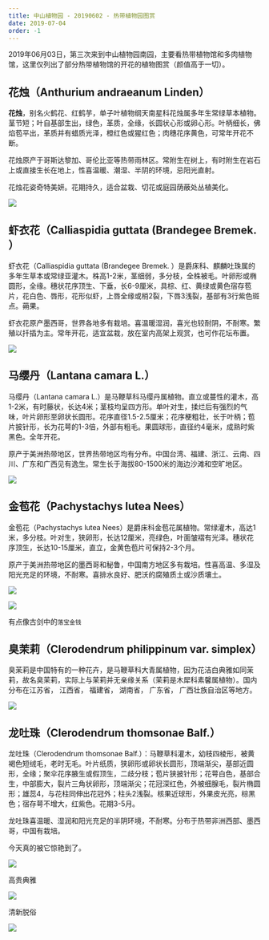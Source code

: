 ```yaml
---
title: 中山植物园 - 20190602 - 热带植物园图赏
date: 2019-07-04
order: -1
---
```


2019年06月03日，第三次来到中山植物园南园，主要看热带植物馆和多肉植物馆，这里仅列出了部分热带植物馆的开花的植物图赏（颜值高于一切）。

## 花烛（Anthurium andraeanum Linden）

**花烛**，别名火鹤花、红鹤芋，单子叶植物纲天南星科花烛属多年生常绿草本植物。茎节短；叶自基部生出，绿色，革质，全缘，长圆状心形或卵心形。叶柄细长，佛焰苞平出，革质并有蜡质光泽，橙红色或猩红色；肉穗花序黄色，可常年开花不断。

花烛原产于哥斯达黎加、哥伦比亚等热带雨林区。常附生在树上，有时附生在岩石上或直接生长在地上，性喜温暖、潮湿、半阴的环境，忌阳光直射。

花烛花姿奇特美妍。花期持久，适合盆栽、切花或庭园荫蔽处丛植美化。

![](/blog/imgs/e4747cdd41c6852fadea0213ec398a01.jpg)


## 虾衣花（Calliaspidia guttata (Brandegee Bremek. ）

虾衣花（Calliaspidia guttata (Brandegee Bremek. ）是爵床科、麒麟吐珠属的多年生草本或常绿亚灌木。株高1-2米，茎细弱，多分枝，全株被毛。叶卵形或椭圆形，全缘。穗状花序顶生、下垂，长6-9厘米，具棕、红、黄绿或黄色宿存苞片，花白色、唇形，花形似虾，上唇全缘或梢2裂，下唇3浅裂，基部有3行紫色斑点。蒴果。

虾衣花原产墨西哥，世界各地多有栽培。喜温暖湿润，喜光也较耐阴，不耐寒。繁殖以扦插为主。常年开花，适宜盆栽，放在室内高架上观赏，也可作花坛布置。

![](/blog/imgs/8b89329f0ca3893fd143e7727909934f.jpg)

## 马缨丹（Lantana camara L.）

马缨丹（Lantana camara L.）是马鞭草科马缨丹属植物。直立或蔓性的灌木，高1-2米，有时藤状，长达4米；茎枝均呈四方形。单叶对生，揉烂后有强烈的气味，叶片卵形至卵状长圆形。花序直径1.5-2.5厘米；花序梗粗壮，长于叶柄；苞片披针形，长为花萼的1-3倍，外部有粗毛。果圆球形，直径约4毫米，成熟时紫黑色。全年开花。

原产于美洲热带地区，世界热带地区均有分布。中国台湾、福建、浙江、云南、四川、广东和广西见有逸生。常生长于海拔80-1500米的海边沙滩和空旷地区。

![](/blog/imgs/c3cffa28937adba0e5fc20be0ad078b5.jpg)

## 金苞花（Pachystachys lutea Nees）

金苞花（Pachystachys lutea Nees）是爵床科金苞花属植物。常绿灌木，高达1米，多分枝。叶对生，狭卵形，长达12厘米，亮绿色，叶面皱褶有光泽。穗状花序顶生，长达10-15厘米，直立，金黄色苞片可保持2-3个月。

原产于美洲热带地区的墨西哥和秘鲁，中国南方地区多有栽培。性喜高温、多湿及阳光充足的环境，不耐寒。喜排水良好、肥沃的腐殖质土或沙质壤土。

![](/blog/imgs/265f6e0b805f55aa9ed76820f5f01151.jpg)

![](/blog/imgs/d1e1e4ac4a57afa6b9136e027ee4b4e1.jpg)

有点像古剑中的`落宝金钱`

## 臭茉莉（Clerodendrum philippinum var. simplex）

臭茉莉是中国特有的一种花卉，是马鞭草科大青属植物，因为花洁白典雅如同茉莉，故名臭茉莉，实际上与茉莉并无亲缘关系（茉莉是木犀科素馨属植物）。国内分布在江苏省， 江西省， 福建省， 湖南省， 广东省， 广西壮族自治区等地方。

![](/blog/imgs/b27ec6cac00af70a4de80aa7c91962c7.jpg)

## 龙吐珠（Clerodendrum thomsonae Balf.）

龙吐珠（Clerodendrum thomsonae Balf.）：马鞭草科灌木，幼枝四棱形，被黄褐色短绒毛，老时无毛。叶片纸质，狭卵形或卵状长圆形，顶端渐尖，基部近圆形，全缘；聚伞花序腋生或假顶生，二歧分枝；苞片狭披针形；花萼白色，基部合生，中部膨大，裂片三角状卵形，顶端渐尖；花冠深红色，外被细腺毛，裂片椭圆形；雄蕊4，与花柱同伸出花冠外；柱头2浅裂。核果近球形，外果皮光亮，棕黑色；宿存萼不增大，红紫色。花期3-5月。

龙吐珠喜温暖、湿润和阳光充足的半阴环境，不耐寒。分布于热带非洲西部、墨西哥，中国有栽培。

今天真的被它惊艳到了。

![](/blog/imgs/5fe79485670c1989e83326348acb71ba.jpg)

高贵典雅

![](/blog/imgs/8dfdec35a0b19d8c1fe99e7879934bd3.jpg)

清新脱俗

![](/blog/imgs/f62f4357946a570fb62d43f8c5179f74.jpg)